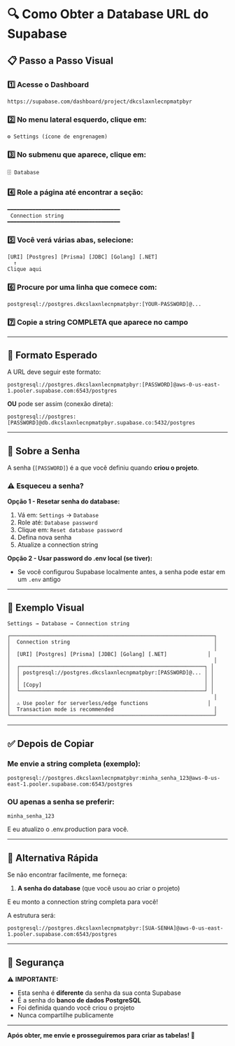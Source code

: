 # 🔍 Como Obter a Database URL do Supabase

## 📋 Passo a Passo Visual

### 1️⃣ Acesse o Dashboard
```
https://supabase.com/dashboard/project/dkcslaxnlecnpmatpbyr
```

### 2️⃣ No menu lateral esquerdo, clique em:
```
⚙️ Settings (ícone de engrenagem)
```

### 3️⃣ No submenu que aparece, clique em:
```
🗄️ Database
```

### 4️⃣ Role a página até encontrar a seção:
```
━━━━━━━━━━━━━━━━━━━━━━━━━━━━━━━━━━━━
 Connection string
━━━━━━━━━━━━━━━━━━━━━━━━━━━━━━━━━━━━
```

### 5️⃣ Você verá várias abas, selecione:
```
[URI] [Postgres] [Prisma] [JDBC] [Golang] [.NET]
  ↑
Clique aqui
```

### 6️⃣ Procure por uma linha que comece com:
```
postgresql://postgres.dkcslaxnlecnpmatpbyr:[YOUR-PASSWORD]@...
```

### 7️⃣ Copie a string COMPLETA que aparece no campo

---

## 🎯 Formato Esperado

A URL deve seguir este formato:

```
postgresql://postgres.dkcslaxnlecnpmatpbyr:[PASSWORD]@aws-0-us-east-1.pooler.supabase.com:6543/postgres
```

**OU** pode ser assim (conexão direta):

```
postgresql://postgres:[PASSWORD]@db.dkcslaxnlecnpmatpbyr.supabase.co:5432/postgres
```

---

## 🔑 Sobre a Senha

A senha (`[PASSWORD]`) é a que você definiu quando **criou o projeto**.

### ⚠️ Esqueceu a senha?

**Opção 1 - Resetar senha do database:**
1. Vá em: `Settings` → `Database`
2. Role até: `Database password`
3. Clique em: `Reset database password`
4. Defina nova senha
5. Atualize a connection string

**Opção 2 - Usar password do .env local (se tiver):**
- Se você configurou Supabase localmente antes, a senha pode estar em um `.env` antigo

---

## 📸 Exemplo Visual

```
Settings → Database → Connection string

┌─────────────────────────────────────────────────────────────────┐
│  Connection string                                              │
│                                                                 │
│  [URI] [Postgres] [Prisma] [JDBC] [Golang] [.NET]             │
│                                                                 │
│  ┌───────────────────────────────────────────────────────────┐ │
│  │ postgresql://postgres.dkcslaxnlecnpmatpbyr:[PASSWORD]@... │ │
│  │                                                           │ │
│  │ [Copy]                                                    │ │
│  └───────────────────────────────────────────────────────────┘ │
│                                                                 │
│  ⚠️ Use pooler for serverless/edge functions                   │
│  Transaction mode is recommended                                │
└─────────────────────────────────────────────────────────────────┘
```

---

## ✅ Depois de Copiar

### Me envie a string completa (exemplo):

```
postgresql://postgres.dkcslaxnlecnpmatpbyr:minha_senha_123@aws-0-us-east-1.pooler.supabase.com:6543/postgres
```

### OU apenas a senha se preferir:

```
minha_senha_123
```

E eu atualizo o .env.production para você.

---

## 🚨 Alternativa Rápida

Se não encontrar facilmente, me forneça:

1. **A senha do database** (que você usou ao criar o projeto)

E eu monto a connection string completa para você!

A estrutura será:
```
postgresql://postgres.dkcslaxnlecnpmatpbyr:[SUA-SENHA]@aws-0-us-east-1.pooler.supabase.com:6543/postgres
```

---

## 🔐 Segurança

⚠️ **IMPORTANTE:**
- Esta senha é **diferente** da senha da sua conta Supabase
- É a senha do **banco de dados PostgreSQL**
- Foi definida quando você criou o projeto
- Nunca compartilhe publicamente

---

**Após obter, me envie e prosseguiremos para criar as tabelas! 🚀**
